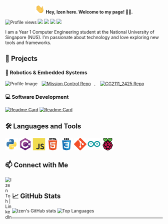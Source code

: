 <p align="center">
  <img src="https://raw.githubusercontent.com/ABSphreak/ABSphreak/master/gifs/Hi.gif" width="30px">
  <strong>Hey, Izen here. Welcome to my page! 👨‍💻.</strong>
</p>

<p align="left">
  <img src="https://komarev.com/ghpvc/?username=Izen9835&label=Profile%20views&color=0e75b6&style=flat" alt="Profile views" />
  <img src="https://img.shields.io/badge/Age-21-blue" />
  <img src="https://img.shields.io/badge/Focus-Computer%20Engineering-brightgreen" />
  <img src="https://img.shields.io/badge/Lives-Singapore-success" />
  <img src="https://img.shields.io/badge/Languages-English%20%26%20Mandarin-brightgreen" />
</p>

I am a Year 1 Computer Engineering student at the National University of Singapore (NUS). I'm passionate about technology and love exploring new tools and frameworks.

## 🚀 Projects

### 🤖 Robotics & Embedded Systems

<div align="left">
  <img src="https://github.com/user-attachments/assets/49abcba6-f746-4325-94bd-5d098405c5e7" width="130" alt="Profile Image" style="margin-right: 10px;"/>
  <a href="https://github.com/cde2310grp6/mission_control">
    <img src="https://github-readme-stats.vercel.app/api/pin/?username=cde2310grp6&repo=mission_control" alt="Mission Control Repo" style="margin-right: 10px;"/>
  </a>
  &nbsp;&nbsp;&nbsp;
  <a href="https://github.com/Izen9835/cg2111_2425">
    <img src="https://github-readme-stats.vercel.app/api/pin/?username=Izen9835&repo=cg2111_2425" alt="CG2111_2425 Repo"/>
  </a>
</div>



### 💻 Software Development

[![Readme Card](https://github-readme-stats.vercel.app/api/pin/?username=Izen9835&repo=ASPNET-crud)](https://github.com/Izen9835/ASPNET-crud)
[![Readme Card](https://github-readme-stats.vercel.app/api/pin/?username=Izen9835&repo=NETWPF-tcpip-chat)](https://github.com/Izen9835/NETWPF-tcpip-chat)

## 🛠️ Languages and Tools

<p align="left">
  <img src="https://raw.githubusercontent.com/devicons/devicon/master/icons/python/python-original.svg" alt="Python" width="40" height="40"/>
  <img src="https://raw.githubusercontent.com/devicons/devicon/master/icons/csharp/csharp-original.svg" alt="C#" width="40" height="40"/>
  <img src="https://raw.githubusercontent.com/devicons/devicon/master/icons/javascript/javascript-original.svg" alt="JavaScript" width="40" height="40"/>
  <img src="https://raw.githubusercontent.com/devicons/devicon/master/icons/html5/html5-original-wordmark.svg" alt="HTML5" width="40" height="40"/>
  <img src="https://raw.githubusercontent.com/devicons/devicon/master/icons/css3/css3-original-wordmark.svg" alt="CSS3" width="40" height="40"/>
  <img src="https://raw.githubusercontent.com/devicons/devicon/master/icons/git/git-original.svg" alt="Git" width="40" height="40"/>
  <img src="https://raw.githubusercontent.com/devicons/devicon/master/icons/arduino/arduino-original.svg" alt="Arduino" width="40" height="40"/>
  <img src="https://raw.githubusercontent.com/devicons/devicon/master/icons/raspberrypi/raspberrypi-original.svg" alt="Raspberry Pi" width="40" height="40"/>
</p>

## 📫 Connect with Me

[<img align="left" alt="Izen Toh | LinkedIn" width="22px" src="https://cdn.jsdelivr.net/npm/simple-icons@3.13.0/icons/linkedin.svg" />](https://www.linkedin.com/in/toh-izen/)
<br/>

## 📈 GitHub Stats

![Izen's GitHub stats](https://github-readme-stats.vercel.app/api?username=Izen9835&show_icons=true&theme=default)
![Top Languages](https://github-readme-stats.vercel.app/api/top-langs/?username=Izen9835&layout=compact&hide=html,css)

---



